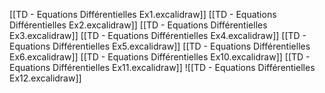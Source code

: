 [[TD - Equations Différentielles Ex1.excalidraw]]
[[TD - Equations Différentielles Ex2.excalidraw]]
[[TD - Equations Différentielles Ex3.excalidraw]]
[[TD - Equations Différentielles Ex4.excalidraw]]
[[TD - Equations Différentielles Ex5.excalidraw]]
[[TD - Equations Différentielles Ex6.excalidraw]]
[[TD - Equations Différentielles Ex10.excalidraw]]
[[TD - Equations Différentielles Ex11.excalidraw]]
![[TD - Equations Différentielles Ex12.excalidraw]]